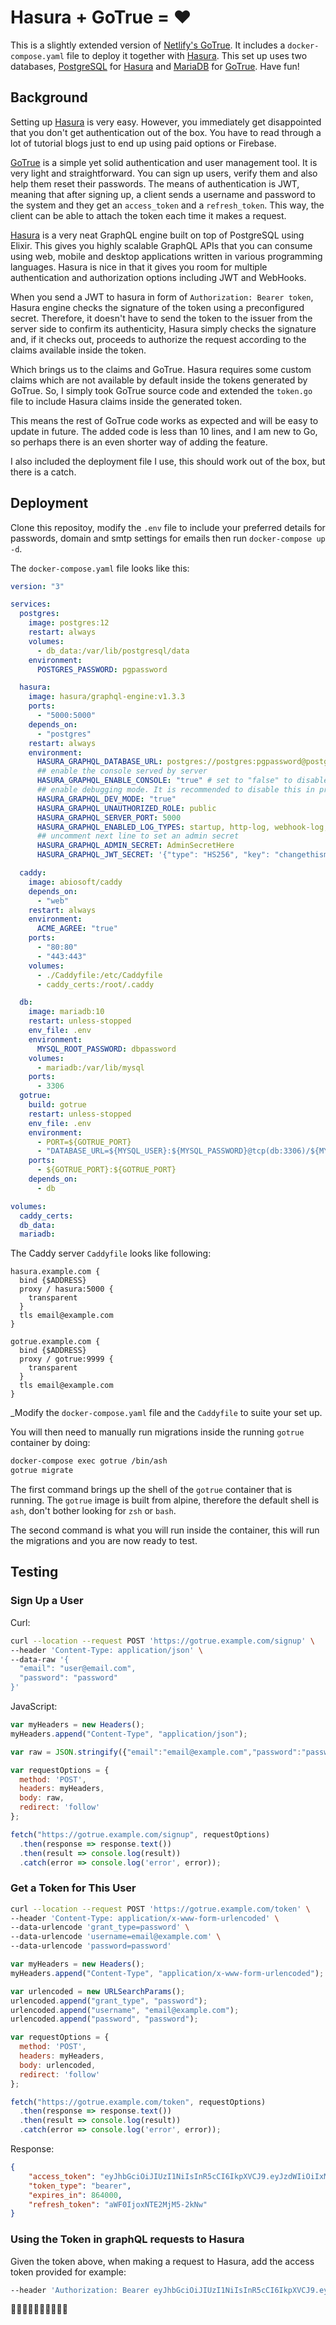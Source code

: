 # Hasura + GoTrue = ❤️

This is a slightly extended version of [Netlify's GoTrue](https://github.com/netlify/gotrue). It includes a `docker-compose.yaml` file to deploy it together with [Hasura](https://hasura.io/docs/1.0/graphql/core/index.html). This set up uses two databases, [PostgreSQL](https://www.postgresql.org/) for [Hasura](https://hasura.io/docs/1.0/graphql/core/index.html) and [MariaDB](https://mariadb.org/) for [GoTrue](https://github.com/netlify/gotrue). Have fun!

## Background

Setting up [Hasura](https://hasura.io/docs/1.0/graphql/core/index.html) is very easy. However, you immediately get disappointed that you don't get authentication out of the box. You have to read through a lot of tutorial blogs just to end up using paid options or Firebase.

[GoTrue](https://github.com/netlify/gotrue) is a simple yet solid authentication and user management tool. It is very light and straightforward. You can sign up users, verify them and also help them reset their passwords. The means of authentication is JWT, meaning that after signing up, a client sends a username and password to the system and they get an `access_token` and a `refresh_token`. This way, the client can be able to attach the token each time it makes a request.

[Hasura](https://hasura.io/docs/1.0/graphql/core/index.html) is a very neat GraphQL engine built on top of PostgreSQL using Elixir. This gives you highly scalable GraphQL APIs that you can consume using web, mobile and desktop applications written in various programming languages. Hasura is nice in that it gives you room for multiple authentication and authorization options including JWT and WebHooks.

When you send a JWT to hasura in form of `Authorization: Bearer token`, Hasura engine checks the signature of the token using a preconfigured secret. Therefore, it doesn't have to send the token to the issuer from the server side to confirm its authenticity, Hasura simply checks the signature and, if it checks out, proceeds to authorize the request according to the claims available inside the token.

Which brings us to the claims and GoTrue. Hasura requires some custom claims which are not available by default inside the tokens generated by GoTrue. So, I simply took GoTrue source code and extended the `token.go` file to include Hasura claims inside the generated token.

This means the rest of GoTrue code works as expected and will be easy to update in future. The added code is less than 10 lines, and I am new to Go, so perhaps there is an even shorter way of adding the feature.

I also included the deployment file I use, this should work out of the box, but there is a catch.

## Deployment

Clone this repositoy, modify the `.env` file to include your preferred details for passwords, domain and smtp settings for emails then run `docker-compose up -d`.

The `docker-compose.yaml` file looks like this:

```yaml
version: "3"

services:
  postgres:
    image: postgres:12
    restart: always
    volumes:
      - db_data:/var/lib/postgresql/data
    environment:
      POSTGRES_PASSWORD: pgpassword

  hasura:
    image: hasura/graphql-engine:v1.3.3
    ports:
      - "5000:5000"
    depends_on:
      - "postgres"
    restart: always
    environment:
      HASURA_GRAPHQL_DATABASE_URL: postgres://postgres:pgpassword@postgres:5432/postgres
      ## enable the console served by server
      HASURA_GRAPHQL_ENABLE_CONSOLE: "true" # set to "false" to disable console
      ## enable debugging mode. It is recommended to disable this in production
      HASURA_GRAPHQL_DEV_MODE: "true"
      HASURA_GRAPHQL_UNAUTHORIZED_ROLE: public
      HASURA_GRAPHQL_SERVER_PORT: 5000
      HASURA_GRAPHQL_ENABLED_LOG_TYPES: startup, http-log, webhook-log, websocket-log, query-log
      ## uncomment next line to set an admin secret
      HASURA_GRAPHQL_ADMIN_SECRET: AdminSecretHere
      HASURA_GRAPHQL_JWT_SECRET: '{"type": "HS256", "key": "changethismorethan32characterstring"}'

  caddy:
    image: abiosoft/caddy
    depends_on:
      - "web"
    restart: always
    environment:
      ACME_AGREE: "true"
    ports:
      - "80:80"
      - "443:443"
    volumes:
      - ./Caddyfile:/etc/Caddyfile
      - caddy_certs:/root/.caddy

  db:
    image: mariadb:10
    restart: unless-stopped
    env_file: .env
    environment: 
      MYSQL_ROOT_PASSWORD: dbpassword
    volumes:
      - mariadb:/var/lib/mysql
    ports:
      - 3306
  gotrue:
    build: gotrue
    restart: unless-stopped
    env_file: .env
    environment:
      - PORT=${GOTRUE_PORT}
      - "DATABASE_URL=${MYSQL_USER}:${MYSQL_PASSWORD}@tcp(db:3306)/${MYSQL_DATABASE}?parseTime=true&multiStatements=true"
    ports:
      - ${GOTRUE_PORT}:${GOTRUE_PORT}
    depends_on:
      - db

volumes:
  caddy_certs:
  db_data:
  mariadb:
```

The Caddy server `Caddyfile` looks like following:

```Caddyfile
hasura.example.com {
  bind {$ADDRESS}
  proxy / hasura:5000 {
    transparent
  }
  tls email@example.com
}

gotrue.example.com {
  bind {$ADDRESS}
  proxy / gotrue:9999 {
    transparent
  }
  tls email@example.com
}

```

_Modify the `docker-compose.yaml` file and the `Caddyfile` to suite your set up.

You will then need to manually run migrations inside the running `gotrue` container by doing:

```zsh
docker-compose exec gotrue /bin/ash
gotrue migrate
```

The first command brings up the shell of the `gotrue` container that is running. The `gotrue` image is built from alpine, therefore the default shell is `ash`, don't bother looking for `zsh` or `bash`.

The second command is what you will run inside the container, this will run the migrations and you are now ready to test.

## Testing

### Sign Up a User

Curl:

```zsh
curl --location --request POST 'https://gotrue.example.com/signup' \
--header 'Content-Type: application/json' \
--data-raw '{
  "email": "user@email.com",
  "password": "password"
}'
```

JavaScript:

```js
var myHeaders = new Headers();
myHeaders.append("Content-Type", "application/json");

var raw = JSON.stringify({"email":"email@example.com","password":"password"});

var requestOptions = {
  method: 'POST',
  headers: myHeaders,
  body: raw,
  redirect: 'follow'
};

fetch("https://gotrue.example.com/signup", requestOptions)
  .then(response => response.text())
  .then(result => console.log(result))
  .catch(error => console.log('error', error));
```

### Get a Token for This User

```zsh
curl --location --request POST 'https://gotrue.example.com/token' \
--header 'Content-Type: application/x-www-form-urlencoded' \
--data-urlencode 'grant_type=password' \
--data-urlencode 'username=email@example.com' \
--data-urlencode 'password=password'
```

```js
var myHeaders = new Headers();
myHeaders.append("Content-Type", "application/x-www-form-urlencoded");

var urlencoded = new URLSearchParams();
urlencoded.append("grant_type", "password");
urlencoded.append("username", "email@example.com");
urlencoded.append("password", "password");

var requestOptions = {
  method: 'POST',
  headers: myHeaders,
  body: urlencoded,
  redirect: 'follow'
};

fetch("https://gotrue.example.com/token", requestOptions)
  .then(response => response.text())
  .then(result => console.log(result))
  .catch(error => console.log('error', error));
```

Response:

```json
{
    "access_token": "eyJhbGciOiJIUzI1NiIsInR5cCI6IkpXVCJ9.eyJzdWIiOiIxMjM0NTY3ODkwIiwibmFtZSI6IkpvaG4gRG9lIiwiaWF0IjoxNTE2MjM5MDIyfQ.SflKxwRJSMeKKF2QT4fwpMeJf36POk6yJV_adQssw5c",
    "token_type": "bearer",
    "expires_in": 864000,
    "refresh_token": "aWF0IjoxNTE2MjM5-2kNw"
}
```

### Using the Token in graphQL requests to Hasura

Given the token above, when making a request to Hasura, add the access token provided for example:

```zsh
--header 'Authorization: Bearer eyJhbGciOiJIUzI1NiIsInR5cCI6IkpXVCJ9.eyJzdWIiOiIxMjM0NTY3ODkwIiwibmFtZSI6IkpvaG4gRG9lIiwiaWF0IjoxNTE2MjM5MDIyfQ.SflKxwRJSMeKKF2QT4fwpMeJf36POk6yJV_adQssw5c'
```

🚀🚀🚀🚀🚀🚀🚀🚀🚀🚀
